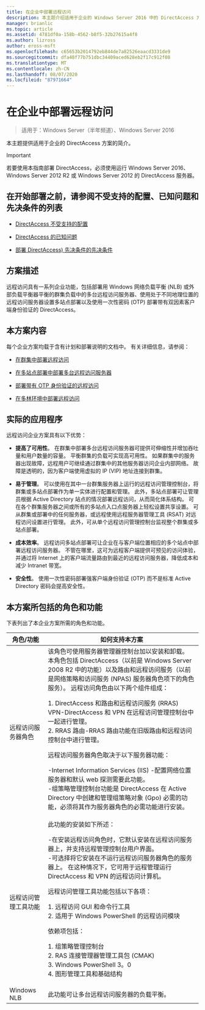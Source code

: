 ```yaml
---
title: 在企业中部署远程访问
description: 本主题介绍适用于企业的 Windows Server 2016 中的 DirectAccess 方案。
manager: brianlic
ms.topic: article
ms.assetid: 4781df0a-158b-4562-b8f5-32b27615a4f8
ms.author: lizross
author: eross-msft
ms.openlocfilehash: c65653b2014792eb844de7a82526eaacd3331de9
ms.sourcegitcommit: dfa48f77b751dbc34409aced628eb2f17c912f08
ms.translationtype: MT
ms.contentlocale: zh-CN
ms.lasthandoff: 08/07/2020
ms.locfileid: "87971664"
---
```

# <a name="deploy-remote-access-in-an-enterprise"></a>在企业中部署远程访问

>适用于：Windows Server（半年频道）、Windows Server 2016

本主题提供适用于企业的 DirectAccess 方案的简介。


> [!IMPORTANT]
> 若要使用本指南部署 DirectAccess，必须使用运行 Windows Server 2016、Windows Server 2012 R2 或 Windows Server 2012 的 DirectAccess 服务器。

## <a name="before-you-begin-deploying-see-the-list-of-unsupported-configurations-known-issues-and-prerequisites"></a>在开始部署之前，请参阅不受支持的配置、已知问题和先决条件的列表

-   [DirectAccess 不受支持的配置](../directaccess/directaccess-unsupported-configurations.md)

-   [DirectAccess 的已知问题](../directaccess/directaccess-known-issues.md)

-   [部署 DirectAccess) 先决条件的先决条件](../directaccess/prerequisites-for-deploying-directaccess.md)

## <a name="scenario-description"></a><a name="BKMK_OVER"></a>方案描述
远程访问具有一系列企业功能，包括部署用 Windows 网络负载平衡 (NLB) 或外部负载平衡器平衡的群集负载中的多台远程访问服务器、使用处于不同地理位置的远程访问服务器设置多站点部署以及使用一次性密码 (OTP) 部署带有双因素客户端身份验证的 DirectAccess。

## <a name="in-this-scenario"></a>本方案内容
每个企业方案均载于含有计划和部署说明的文档中。 有关详细信息，请参阅：

-   [在群集中部署远程访问](cluster/Deploy-Remote-Access-In-Cluster.md)

-   [在多站点部署中部署多台远程访问服务器](multisite/Deploy-Multiple-Remote-Access-Servers-in-a-Multisite-Deployment.md)

-   [部署带有 OTP 身份验证的远程访问](otp/Deploy-RA-OTP.md)

-   [在多林环境中部署远程访问](multi-forest/Deploy-Remote-Access-in-a-Multi-Forest-Environment.md)

## <a name="practical-applications"></a><a name="BKMK_APP"></a>实际的应用程序
远程访问企业方案具有以下优势：

-   **提高了可用性**。 在群集中部署多台远程访问服务器可提供可伸缩性并增加吞吐量和用户数量的容量。 平衡群集的负载可实现高可用性。 如果群集中的服务器出现故障，远程用户可继续通过群集中的其他服务器访问企业内部网络。 故障是透明的，因为客户端使用虚拟的 IP (VIP) 地址连接到群集。

-   **易于管理**。 可以使用在其中一台群集服务器上运行的远程访问管理控制台，将群集或多站点部署作为单一实体进行配置和管理。 此外，多站点部署可让管理员根据 Active Directory 站点的情况部署远程访问，从而简化体系结构。 可在各个群集服务器之间或所有的多站点入口点服务器上轻松设置共享设置。 可从群集或部署中的任何服务器，或远程使用远程服务器管理工具 (RSAT) 对远程访问设置进行管理。 此外，可从单个远程访问管理控制台监视整个群集或多站点部署。

-   **成本效率**。 远程访问多站点部署可让企业在与客户端位置相应的多个站点中部署远程访问服务器。 不管在哪里，这可为远程客户端提供可预见的访问体验，并通过将 Internet 上的客户端流量路由到最近的远程访问服务器，降低成本和减少 Intranet 带宽。

-   **安全性**。 使用一次性密码部署强客户端身份验证 (OTP) 而不是标准 Active Directory 密码会提高安全性。

## <a name="roles-and-features-included-in-this-scenario"></a><a name="BKMK_NEW"></a>本方案所包括的角色和功能
下表列出了本企业方案所需的角色和功能。

|角色/功能|如何支持本方案|
|---------|-----------------|
|远程访问服务器角色|该角色可使用服务器管理器控制台加以安装和卸载。 本角色包括 DirectAccess（以前是 Windows Server 2008 R2 中的功能）以及路由和远程访问服务（以前是网络策略和访问服务 (NPAS) 服务器角色项下的角色服务）。 远程访问角色由以下两个组件组成：<p>1. DirectAccess 和路由和远程访问服务 (RRAS) VPN-DirectAccess 和 VPN 在远程访问管理控制台中一起进行管理。<br />2. RRAS 路由-RRAS 路由功能在旧版路由和远程访问控制台中进行管理。<p>远程访问服务器角色取决于以下服务器功能：<p>-Internet Information Services (IIS) -配置网络位置服务器和默认 web 探测需要此功能。<br />-组策略管理控制台功能是 DirectAccess 在 Active Directory 中创建和管理组策略对象 (Gpo) 必需的功能，必须将其作为服务器角色的必需功能进行安装。|
|远程访问管理工具功能|此功能的安装如下所述：<p>-在安装远程访问角色时，它默认安装在远程访问服务器上，并支持远程管理控制台用户界面。<br />-可选择将它安装在不运行远程访问服务器角色的服务器上。 在这种情况下，它可用于远程管理运行 DirectAccess 和 VPN 的远程访问计算机。<p>远程访问管理工具功能包括以下各项：<p>1. 远程访问 GUI 和命令行工具<br />2. 适用于 Windows PowerShell 的远程访问模块<p>依赖项包括：<p>1. 组策略管理控制台<br />2. RAS 连接管理器管理工具包 (CMAK) <br />3. Windows PowerShell 3。0<br />4. 图形管理工具和基础结构|
|Windows NLB|此功能可让多台远程访问服务器的负载平衡。|



